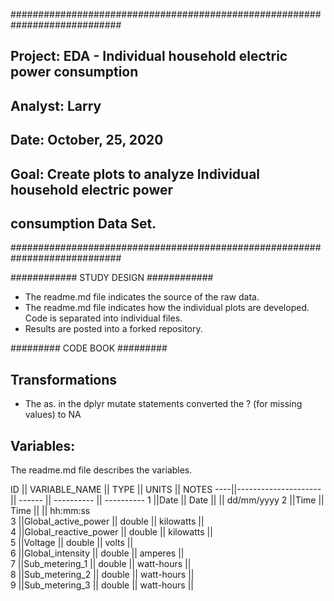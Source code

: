 ############################################################################
## Project: EDA - Individual household electric power consumption
## Analyst: Larry
## Date: October, 25, 2020
## Goal: Create plots to analyze Individual household electric power 
## consumption Data Set.
############################################################################


############
STUDY DESIGN
############

- The readme.md file indicates the source of the raw data.
- The readme.md file indicates how the individual plots are developed. Code is
  separated into individual files.
- Results are posted into a forked repository.


#########
CODE BOOK
#########


Transformations
---------------
- The as.<functions> in the dplyr mutate statements converted the ? (for missing
values) to NA


Variables: 
----------

The readme.md file describes the variables.

ID  ||	VARIABLE_NAME       ||	TYPE  	||	UNITS     	||	NOTES
----||---------------------	||	------	||	----------	||	----------
1   ||Date                 	||	Date  	||	          	||	dd/mm/yyyy
2   ||Time                 	||	Time  	||	          	||	hh:mm:ss  
3   ||Global_active_power  	||	double	||	kilowatts 	||	
4   ||Global_reactive_power	||	double	||	kilowatts 	||	
5   ||Voltage              	||	double	||	volts     	||	
6   ||Global_intensity     	||	double	||	amperes   	||	
7   ||Sub_metering_1       	||	double	||	watt-hours	||	
8   ||Sub_metering_2       	||	double	||	watt-hours	||	
9   ||Sub_metering_3       	||	double	||	watt-hours	||	


